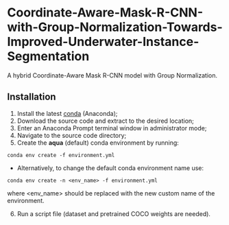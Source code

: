 # Coordinate-Aware-Mask-R-CNN-with-Group-Normalization-Towards-Improved-Underwater-Instance-Segmentation

A hybrid Coordinate-Aware Mask R-CNN model with Group Normalization.

## Installation

1. Install the latest [conda](https://docs.conda.io/projects/conda/en/latest/user-guide/install/index.html) (Anaconda);
2. Download the source code and extract to the desired location;
3. Enter an Anaconda Prompt terminal window in administrator mode;
4. Navigate to the source code directory;
5. Create the **aqua** (default) conda environment by running:
  ```
  conda env create -f environment.yml
  ```
  - Alternatively, to change the default conda environment name use:
  ```
  conda env create -n <env_name> -f environment.yml
  ```
  where <env_name> should be replaced with the new custom name of the environment.

6. Run a script file (dataset and pretrained COCO weights are needed).

